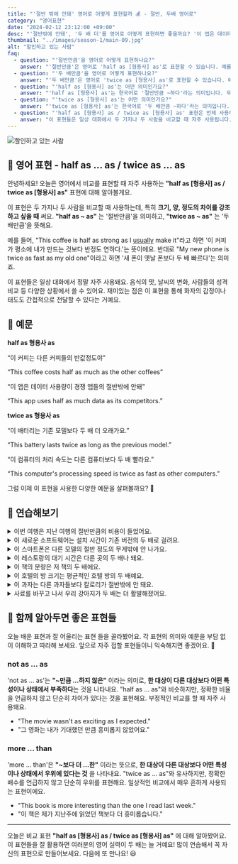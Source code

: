 ```yaml
---
title: "'절반 밖에 안돼' 영어로 어떻게 표현할까 💰 - 절반, 두배 영어로"
category: "영어표현"
date: "2024-02-12 23:12:00 +09:00"
desc: "'절반밖에 안돼', '두 배 더'를 영어로 어떻게 표현하면 좋을까요? '이 앱은 데이터 사용량이 경쟁 앱들의 절반밖에 안돼.', '이 컴퓨터의 처리 속도는 다른 컴퓨터보다 두 배 빨라요.' 등을 영어로 표현하는 법을 배워봅시다. 다양한 예문을 통해서 연습하고 본인의 표현으로 만들어 보세요."
thumbnail: "../images/season-1/main-09.jpg"
alt: "할인하고 있는 사람"
faq:
  - question: "'절반만큼'을 영어로 어떻게 표현하나요?"
    answer: "'절반만큼'은 영어로 'half as [형용사] as'로 표현할 수 있습니다. 예를 들어, 'The homework was half as difficult as I expected'는 '숙제가 예상했던 것의 절반만큼 어려웠다'는 의미입니다."
  - question: "'두 배만큼'을 영어로 어떻게 표현하나요?"
    answer: "'두 배만큼'은 영어로 'twice as [형용사] as'로 표현할 수 있습니다. 예를 들어, 'This restaurant is twice as crowded as it was last week'는 '이 식당이 지난주보다 두 배 붐빈다'는 의미입니다."
  - question: "'half as [형용사] as'는 어떤 의미인가요?"
    answer: "'half as [형용사] as'는 한국어로 '절반만큼 ~하다'라는 의미입니다. 두 가지를 비교할 때 사용하며, 특정 특성이나 상태가 다른 것의 절반 정도임을 나타냅니다. 예를 들어, 'This coffee is half as strong as I usually make it'은 '이 커피는 내가 보통 만드는 것의 절반만큼 진하다'는 뜻입니다."
  - question: "'twice as [형용사] as'는 어떤 의미인가요?"
    answer: "'twice as [형용사] as'는 한국어로 '두 배만큼 ~하다'라는 의미입니다. 두 가지를 비교할 때 사용하며, 특정 특성이나 상태가 다른 것의 두 배임을 나타냅니다. 예를 들어, 'My new phone is twice as fast as my old one'은 '내 새 폰이 옛날 폰보다 두 배 빠르다'는 뜻입니다."
  - question: "'half as [형용사] as / twice as [형용사] as' 표현은 언제 사용하나요?"
    answer: "이 표현들은 일상 대화에서 두 가지나 두 사람을 비교할 때 자주 사용됩니다. 특히 크기, 양, 정도의 차이를 강조하고 싶을 때 효과적입니다. 음식의 맛, 날씨의 변화, 사람들의 성격 비교 등 다양한 상황에서 활용할 수 있습니다."
---
```


![할인하고 있는 사람](../images/season-1/main-09.jpg)

## 🌟 영어 표현 - half as ... as / twice as ... as

안녕하세요! 오늘은 영어에서 비교를 표현할 때 자주 사용하는 **"half as [형용사] as / twice as [형용사] as"** 표현에 대해 알아볼게요.

이 표현은 두 가지나 두 사람을 비교할 때 사용하는데, 특히 **크기, 양, 정도의 차이를 강조하고 싶을 때** 써요. **"half as ~ as"** 는 '절반만큼'을 의미하고, **"twice as ~ as"** 는 '두 배만큼'을 뜻해요.

예를 들어, "This coffee is half as strong as I <a href="/blog/in-english/017.usually/">usually</a> make it"라고 하면 '이 커피가 평소에 내가 만드는 것보다 반정도 연하다.'는 뜻이에요. 반대로 "My new phone is twice as fast as my old one"이라고 하면 '새 폰이 옛날 폰보다 두 배 빠르다'는 의미죠.

이 표현들은 일상 대화에서 정말 자주 사용돼요. 음식의 맛, 날씨의 변화, 사람들의 성격 비교 등 다양한 상황에서 쓸 수 있어요. 재미있는 점은 이 표현을 통해 화자의 감정이나 태도도 간접적으로 전달할 수 있다는 거예요.

<script async src="https://pagead2.googlesyndication.com/pagead/js/adsbygoogle.js?client=ca-pub-1465612013356152"
     crossorigin="anonymous"></script>
<!-- engple-horizontal-ad -->

<ins class="adsbygoogle"
     style="display:block"
     data-ad-client="ca-pub-1465612013356152"
     data-ad-slot="2106896038"
     data-ad-format="auto"
     data-full-width-responsive="true"></ins>

<script>
     (adsbygoogle = window.adsbygoogle || []).push({});
</script>

## 📖 예문

**half as 형용사 as**

“이 커피는 다른 커피들의 반값정도야”

“This coffee costs half as much as the other coffees”

“이 앱은 데이터 사용량이 경쟁 앱들의 절반밖에 안돼”

“This app uses half as much data as its competitors.”

**twice as 형용사 as**

“이 배터리는 기존 모델보다 두 배 더 오래가요.”

“This battery lasts twice as long as the previous model.”

“이 컴퓨터의 처리 속도는 다른 컴퓨터보다 두 배 빨라요.”

“This computer's processing speed is twice as fast as other computers.”

그럼 이제 이 표현을 사용한 다양한 예문을 살펴볼까요? 🚀

## 💬 연습해보기

<details>
  <summary>이번 여행은 지난 여행의 절반만큼의 비용이 들었어요.</summary>
  <span>This trip cost half as much as the last one.</span>
</details>

<details>
 <summary>이 새로운 소프트웨어는 설치 시간이 기존 버전의 두 배로 걸려요.</summary>
  <span>The new software takes twice as long to install as the previous version.</span>
</details>

<details>
  <summary>이 스마트폰은 다른 모델의 절반 정도의 무게밖에 안 나가요.</summary>
  <span>This smartphone weighs half as much as the other models.</span>
</details>

<details>
  <summary>이 레스토랑의 대기 시간은 다른 곳의 두 배나 돼요.</summary>
  <span>The wait time at this restaurant is twice as long as at other places.</span>
</details>

<details>
  <summary>이 책의 분량은 저 책의 두 배에요.</summary>
  <span>This book is twice as thick as that one.</span>
</details>

<details>
  <summary>이 호텔의 방 크기는 평균적인 호텔 방의 두 배예요.</summary>
  <span>The room size in this hotel is twice as large as in an average hotel.</span>
</details>

<details>
  <summary>이 과자는 다른 과자들보다 칼로리가 절반밖에 안 돼요.</summary>
  <span>These snacks have half as many calories as others.</span>
</details>

<details>
<summary>사료를 바꾸고 나서 우리 강아지가 두 배는 더 활발해졌어요.</summary>
<span>My dog is twice as energetic as he was after we changed his food.</span>
</details>

## 🤝 함께 알아두면 좋은 표현들

오늘 배운 표현과 잘 어울리는 표현 들을 골라봤어요. 각 표현의 의미와 예문을 부담 없이 이해하고 따라해 보세요. 앞으로 자주 접할 표현들이니 익숙해지면 좋겠어요. 🤗

### not as ... as

'not as ... as'는 **"~만큼 ...하지 않은"** 이라는 의미로, **한 대상이 다른 대상보다 어떤 특성이나 상태에서 부족하다**는 것을 나타내요. "half as ... as"와 비슷하지만, 정확한 비율을 언급하지 않고 단순히 차이가 있다는 것을 표현해요. 부정적인 비교를 할 때 자주 사용돼요.

- "The movie wasn't as exciting as I expected."
- "그 영화는 내가 기대했던 만큼 흥미롭지 않았어요."

### more ... than

'more ... than'은 **"~보다 더 ...한"** 이라는 뜻으로, **한 대상이 다른 대상보다 어떤 특성이나 상태에서 우위에 있다는 것** 을 나타내요. "twice as ... as"와 유사하지만, 정확한 배수를 언급하지 않고 단순히 우위를 표현해요. 일상적인 비교에서 매우 흔하게 사용되는 표현이에요.

- "This book is more interesting than the one I read last week."
- "이 책은 제가 지난주에 읽었던 책보다 더 흥미롭습니다."

---

오늘은 비교 표현 **"half as [형용사] as / twice as [형용사] as"** 에 대해 알아봤어요. 이 표현들을 잘 활용하면 여러분의 영어 실력이 두 배는 늘 거예요! 많이 연습해서 꼭 자신의 표현으로 만들어보세요. 다음에 또 만나요! 😃
